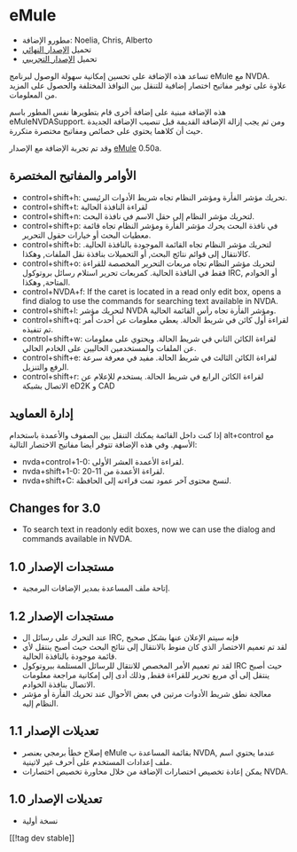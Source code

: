# eMule #

*	مطورو الإضافة: Noelia, Chris, Alberto
*	تحميل [الإصدار النهائي][1]
*	تحميل [الإصدار التجريبي][3]

تساعد هذه الإضافة على تحسين إمكانية سهولة الوصول لبرنامج  eMule مع
NVDA. علاوة على توفير مفاتيح اختصار إضافية للتنقل بين النوافذ المختلفة
والحصول على المزيد من المعلومات. 

هذه الإضافة مبنية على إضافة أخرى قام بتطويرها نفس المطور باسم
eMuleNVDASupport. ومن ثم يجب إزالة الإضافة القديمة قبل تنصيب الإضافة الجديدة
حيث أن كلاهما يحتوي على خصائص ومفاتيح مختصرة متكررة. 

وقد تم تجربة الإضافة مع الإصدار  [eMule][2] 0.50a.

## الأوامر والمفاتيح المختصرة ##

*	control+shift+h: تحريك مؤشر الفأرة ومؤشر النظام تجاه شريط الأدوات
  الرئيسي. 
*	control+shift+t: لقراءة النافذة الحالية
*	control+shift+n: لتحريك مؤشر النظام إلى حقل الاسم في نافذة البحث.
*	control+shift+p: في نافذة البحث يحرك مؤشر الفأرة ومؤشر النظام تجاه قائمة
  معطيات البحث أو خيارات حقول التحرير. 
*	control+shift+b: لتحريك مؤشر النظام تجاه القائمة الموجودة بالنافذة
  الحالية. كالانتقال إلى قوائم نتائج البحث, أو التحميلات بنافذة نقل الملفات,
  وهكذا.
*	control+shift+o: لتحريك مؤشر النظام تجاه مربعات التحرير المخصصة للقراءة
  فقط في النافذة الحالية.  كمربعات تحرير استلام رسائل بروتوكول IRC, أو
  الخوادم المتاحة, وهكذا.
*	control+NVDA+f: If the caret is located in a read only edit box, opens a
  find dialog to use the commands for searching text available in NVDA.
*	control+shift+l: لتحريك مؤشر NVDA ومؤشر الفأرة تجاه رأس القائمة الحالية. 
*	control+shift+q: لقراءة أول كائن في شريط الحالة. يعطي معلومات عن أحدث أمر
  تم تنفيذه. 
*	control+shift+w: لقراءة الكائن الثاني في شريط الحالة. ويحتوي على معلومات
  عن الملفات والمستخدمين الحاليين على الخادم الحالي. 
*	control+shift+e: لقراءة الكائن الثالث في شريط الحالة. مفيد في معرفة سرعة
  الرفع والتنزيل. 
*	control+shift+r: لقراءة الكائن الرابع في شريط الحالة. يستخدم للإعلام عن
  الاتصال بشبكة eD2K و CAD

## إدارة العماويد ##

إذا كنت داخل القائمة يمكنك التنقل بين الصفوف والأعمدة باستخدام alt+control
مع الأسهم.  وفي هذه الإضافة تتوفر أيضا مفاتيح الاختصار التالية:

*	nvda+control+1-0: لقراءة الأعمدة العشر الأولى. 
*	nvda+shift+1-0: لقراءة الأعمدة من 11-20.
*	nvda+shift+C: لنسخ محتوى آخر عمود تمت قراءته إلى الحافظة.

## Changes for 3.0 ##
*	 To search text in readonly edit boxes, now we can use the dialog and
   commands available in NVDA.

## مستجدات الإصدار  1.0 ##
*	 إتاحة ملف المساعدة بمدير الإضافات البرمجية.

## مستجدات الإصدار 1.2 ##
*	 عند التحرك على رسائل ال IRC, فإنه سيتم الإعلان عنها بشكل صحيح
*	 لقد تم تعميم الاختصار الذي كان منوط بالانتقال إلى نتائج البحث حيث أصبح
   ينتقل لأي قائمة موجودة بالنافذة الحالية.
*	 لقد تم تعميم الأمر المخصص للانتقال للرسائل المستلمة ببروتوكول IRC حيث
   أصبح ينتقل إلى أي مربع تحرير للقراءة فقط, وذلك أدى إلى إمكانية مراجعة
   معلومات الاتصال بنافذة الخوادم.
*	 معالجة نطق شريط الأدوات مرتين في بعض الأحوال عند تحريك الفأرة أو مؤشر
   النظام إليه.

## تعديلات الإصدار  1.1 ##
*	 إصلاح خطأ برمجي بعنصر eMule بقائمة المساعدة ب NVDA, عندما يحتوي اسم ملف
   إعدادات المستخدم على أحرف غير لاتينية.
*	 يمكن إعادة تخصيص اختصارات الإضافة من خلال محاورة تخصيص اختصارات NVDA.

## تعديلات الإصدار  1.0 ##
*	 نسخة أولية

[[!tag dev stable]]

[1]: http://addons.nvda-project.org/files/get.php?file=em

[2]: http://www.emule-project.net

[3]: http://addons.nvda-project.org/files/get.php?file=em
